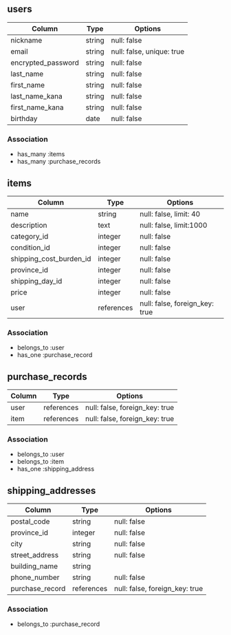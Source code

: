 ## users

| Column                | Type   | Options                   |
| --------------------- | ------ | ------------------------- |
| nickname              | string | null: false               |
| email                 | string | null: false, unique: true |
| encrypted_password    | string | null: false               |
| last_name             | string | null: false               |
| first_name            | string | null: false               |
| last_name_kana        | string | null: false               |
| first_name_kana       | string | null: false               |
| birthday              | date   | null: false               |

### Association
- has_many :items
- has_many :purchase_records


## items

| Column                   | Type       | Options                        |
| ---------------------    | ---------- | ------------------------------ |
| name                     | string     | null: false, limit: 40         |
| description              | text       | null: false, limit:1000        |
| category_id              | integer    | null: false                    |
| condition_id             | integer    | null: false                    |
| shipping_cost_burden_id  | integer    | null: false                    |
| province_id              | integer    | null: false                    |
| shipping_day_id          | integer    | null: false                    |
| price                    | integer    | null: false                    |
| user                     | references | null: false, foreign_key: true |

### Association
- belongs_to :user
- has_one :purchase_record


## purchase_records

| Column | Type       | Options                        |
| -------| ---------- | ------------------------------ |
| user   | references | null: false, foreign_key: true |
| item   | references | null: false, foreign_key: true |

### Association
- belongs_to :user
- belongs_to :item
- has_one :shipping_address


## shipping_addresses

| Column          | Type       | Options                        |
| --------------- | ---------- | ------------------------------ |
| postal_code     | string     | null: false                    |
| province_id     | integer    | null: false                    |
| city            | string     | null: false                    |
| street_address  | string     | null: false                    |
| building_name   | string     |                                |
| phone_number    | string     | null: false                    |
| purchase_record | references | null: false, foreign_key: true |

### Association
- belongs_to :purchase_record